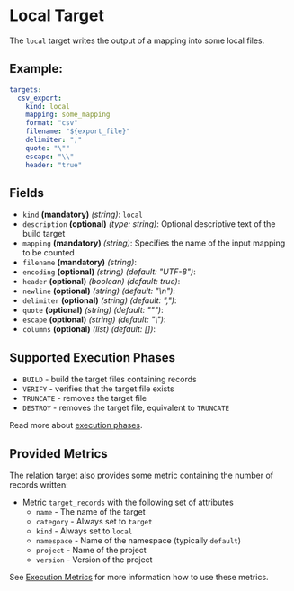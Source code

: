 # Local Target

The `local` target writes the output of a mapping into some local files.

## Example:
```yaml
targets:
  csv_export:
    kind: local
    mapping: some_mapping
    format: "csv"
    filename: "${export_file}"
    delimiter: ","
    quote: "\""
    escape: "\\"
    header: "true"
```

## Fields
 * `kind` **(mandatory)** *(string)*: `local`
 * `description` **(optional)** *(type: string)*:
  Optional descriptive text of the build target
 * `mapping` **(mandatory)** *(string)*:
 Specifies the name of the input mapping to be counted
 * `filename` **(mandatory)** *(string)*:
 * `encoding` **(optional)** *(string)* *(default: "UTF-8")*: 
 * `header` **(optional)** *(boolean)* *(default: true)*: 
 * `newline` **(optional)** *(string)* *(default: "\n")*: 
 * `delimiter` **(optional)** *(string)* *(default: ",")*: 
 * `quote` **(optional)** *(string)* *(default: "\"")*: 
 * `escape` **(optional)** *(string)* *(default: "\\")*: 
 * `columns` **(optional)** *(list)* *(default: [])*: 


## Supported Execution Phases
* `BUILD` - build the target files containing records
* `VERIFY` - verifies that the target file exists
* `TRUNCATE` - removes the target file
* `DESTROY` - removes the target file, equivalent to `TRUNCATE`

Read more about [execution phases](../../concepts/lifecycle.md).


## Provided Metrics
The relation target also provides some metric containing the number of records written:

* Metric `target_records` with the following set of attributes
    - `name` - The name of the target
    - `category` - Always set to `target`
    - `kind` - Always set to `local`
    - `namespace` - Name of the namespace (typically `default`)
    - `project` - Name of the project
    - `version` - Version of the project

See [Execution Metrics](../../cookbook/metrics.md) for more information how to use these metrics.
